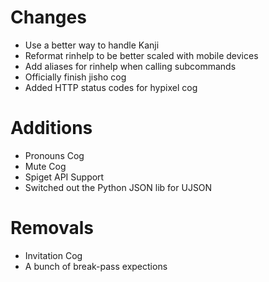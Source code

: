 # Changes 
- Use a better way to handle Kanji
- Reformat rinhelp to be better scaled with mobile devices
- Add aliases for rinhelp when calling subcommands
- Officially finish jisho cog
- Added HTTP status codes for hypixel cog
# Additions
- Pronouns Cog
- Mute Cog
- Spiget API Support
- Switched out the Python JSON lib for UJSON
# Removals
- Invitation Cog
- A bunch of break-pass expections
